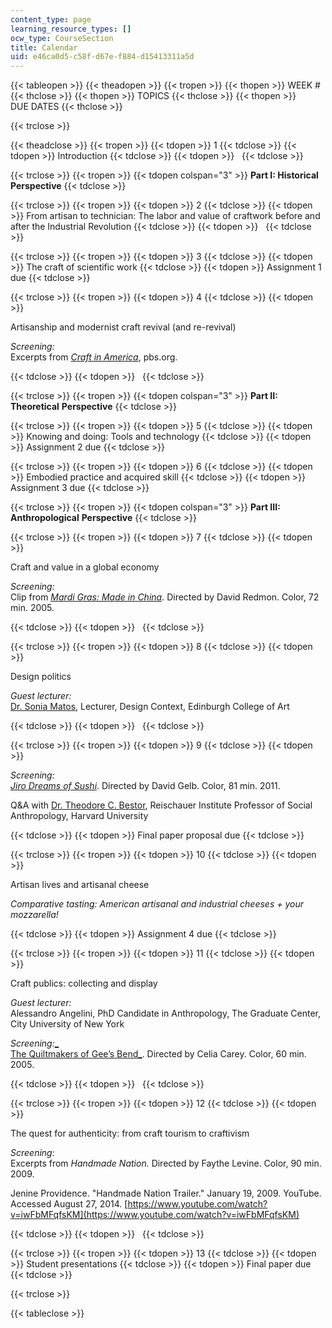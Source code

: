 ```yaml
---
content_type: page
learning_resource_types: []
ocw_type: CourseSection
title: Calendar
uid: e46ca0d5-c58f-d67e-f884-d15413311a5d
---
```


{{< tableopen >}}
{{< theadopen >}}
{{< tropen >}}
{{< thopen >}}
WEEK #
{{< thclose >}}
{{< thopen >}}
TOPICS
{{< thclose >}}
{{< thopen >}}
DUE DATES
{{< thclose >}}

{{< trclose >}}

{{< theadclose >}}
{{< tropen >}}
{{< tdopen >}}
1
{{< tdclose >}}
{{< tdopen >}}
Introduction
{{< tdclose >}}
{{< tdopen >}}
 
{{< tdclose >}}

{{< trclose >}}
{{< tropen >}}
{{< tdopen colspan="3" >}}
**Part I: Historical Perspective**
{{< tdclose >}}

{{< trclose >}}
{{< tropen >}}
{{< tdopen >}}
2
{{< tdclose >}}
{{< tdopen >}}
From artisan to technician: The labor and value of craftwork before and after the Industrial Revolution
{{< tdclose >}}
{{< tdopen >}}
 
{{< tdclose >}}

{{< trclose >}}
{{< tropen >}}
{{< tdopen >}}
3
{{< tdclose >}}
{{< tdopen >}}
The craft of scientific work
{{< tdclose >}}
{{< tdopen >}}
Assignment 1 due
{{< tdclose >}}

{{< trclose >}}
{{< tropen >}}
{{< tdopen >}}
4
{{< tdclose >}}
{{< tdopen >}}


Artisanship and modernist craft revival (and re-revival)

_Screening:_  
Excerpts from [_Craft in America_](http://www.pbs.org/craftinamerica/tv_series.php), pbs.org.


{{< tdclose >}}
{{< tdopen >}}
 
{{< tdclose >}}

{{< trclose >}}
{{< tropen >}}
{{< tdopen colspan="3" >}}
**Part II: Theoretical** **Perspective**
{{< tdclose >}}

{{< trclose >}}
{{< tropen >}}
{{< tdopen >}}
5
{{< tdclose >}}
{{< tdopen >}}
Knowing and doing: Tools and technology
{{< tdclose >}}
{{< tdopen >}}
Assignment 2 due
{{< tdclose >}}

{{< trclose >}}
{{< tropen >}}
{{< tdopen >}}
6
{{< tdclose >}}
{{< tdopen >}}
Embodied practice and acquired skill
{{< tdclose >}}
{{< tdopen >}}
Assignment 3 due
{{< tdclose >}}

{{< trclose >}}
{{< tropen >}}
{{< tdopen colspan="3" >}}
**Part III: Anthropological** **Perspective**
{{< tdclose >}}

{{< trclose >}}
{{< tropen >}}
{{< tdopen >}}
7
{{< tdclose >}}
{{< tdopen >}}


Craft and value in a global economy

_Screening:_  
Clip from [_Mardi Gras: Made in China_](http://carnivalesquefilms.com/films/mardigras/). Directed by David Redmon. Color, 72 min. 2005.


{{< tdclose >}}
{{< tdopen >}}
 
{{< tdclose >}}

{{< trclose >}}
{{< tropen >}}
{{< tdopen >}}
8
{{< tdclose >}}
{{< tdopen >}}


Design politics

_Guest lecturer:_  
[Dr. Sonia Matos](https://www.eca.ed.ac.uk/profile/dr-sonia-matos), Lecturer, Design Context, Edinburgh College of Art


{{< tdclose >}}
{{< tdopen >}}
 
{{< tdclose >}}

{{< trclose >}}
{{< tropen >}}
{{< tdopen >}}
9
{{< tdclose >}}
{{< tdopen >}}


_Screening:_  
[_Jiro Dreams of Sushi_](http://www.imdb.com/title/tt1772925/). Directed by David Gelb. Color, 81 min. 2011.

Q&A with [Dr. Theodore C. Bestor](http://www.people.fas.harvard.edu/~bestor/), Reischauer Institute Professor of Social Anthropology, Harvard University


{{< tdclose >}}
{{< tdopen >}}
Final paper proposal due
{{< tdclose >}}

{{< trclose >}}
{{< tropen >}}
{{< tdopen >}}
10
{{< tdclose >}}
{{< tdopen >}}


Artisan lives and artisanal cheese

_Comparative tasting: American artisanal and industrial cheeses + your mozzarella!_


{{< tdclose >}}
{{< tdopen >}}
Assignment 4 due
{{< tdclose >}}

{{< trclose >}}
{{< tropen >}}
{{< tdopen >}}
11
{{< tdclose >}}
{{< tdopen >}}


Craft publics: collecting and display

_Guest lecturer:_  
Alessandro Angelini, PhD Candidate in Anthropology, The Graduate Center, City University of New York

_Screening:_[_  
The Quiltmakers of Gee’s Bend_](http://www.aptv.org/docs/detail.asp?DocID=11). Directed by Celia Carey. Color, 60 min. 2005.


{{< tdclose >}}
{{< tdopen >}}
 
{{< tdclose >}}

{{< trclose >}}
{{< tropen >}}
{{< tdopen >}}
12
{{< tdclose >}}
{{< tdopen >}}


The quest for authenticity: from craft tourism to craftivism

_Screening:_  
Excerpts from _Handmade Nation._ Directed by Faythe Levine. Color, 90 min. 2009.

Jenine Providence. "Handmade Nation Trailer." January 19, 2009. YouTube. Accessed August 27, 2014. [https://www.youtube.com/watch?v=iwFbMFqfsKM](https://www.youtube.com/watch?v=iwFbMFqfsKM)


{{< tdclose >}}
{{< tdopen >}}
 
{{< tdclose >}}

{{< trclose >}}
{{< tropen >}}
{{< tdopen >}}
13
{{< tdclose >}}
{{< tdopen >}}
Student presentations
{{< tdclose >}}
{{< tdopen >}}
Final paper due
{{< tdclose >}}

{{< trclose >}}

{{< tableclose >}}